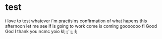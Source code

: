 # test
i love to test whatever i'm practisins
confirmation of what hapens this afternoon
let me see if is going to work
come
is coming
gooooooo
fi
Good God I thank you
ncmc
yoio
kl;;;';;;;l;
